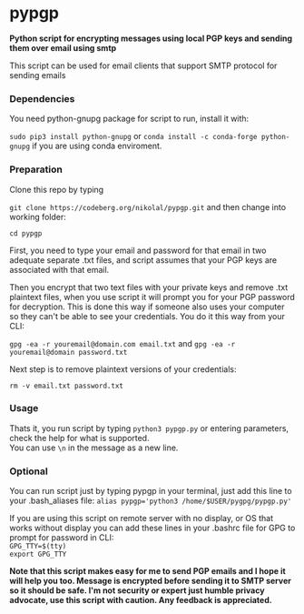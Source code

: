 # pypgp

**Python script for encrypting messages using local PGP keys and sending them over email using smtp**

This script can be used for email clients that support SMTP protocol for sending emails
### Dependencies
You need python-gnupg package for script to run, install it with:

`sudo pip3 install python-gnupg` or `conda install -c conda-forge python-gnupg` if you are using conda enviroment.
### Preparation
Clone this repo by typing 

`git clone https://codeberg.org/nikolal/pypgp.git` and then change into working folder:

`cd pypgp`

First, you need to type your email and password for that email in two adequate separate .txt files, and script assumes that your PGP keys are associated with that email.

Then you encrypt that two text files with your private keys and remove .txt plaintext files, when you use script it will prompt you for your PGP password for decryption. This is done this way if someone also uses your computer so they can't be able to see your credentials. You do it this way from your CLI:

`gpg -ea -r youremail@domain.com email.txt` and `gpg -ea -r youremail@domain password.txt`

Next step is to remove plaintext versions of your credentials:

`rm -v email.txt password.txt`
### Usage
Thats it, you run script by typing `python3 pypgp.py` or entering parameters, check the help for what is supported.  
You can use `\n` in the message as a new line.
### Optional
You can run script just by typing pypgp in your terminal, just add this line to your .bash_aliases file:
`alias pypgp='python3 /home/$USER/pygpg/pypgp.py'`

If you are using this script on remote server with no display, or OS that works without display you can add these lines in your .bashrc file for GPG to prompt for password in CLI:
<br />
`GPG_TTY=$(tty)
`<br />
`export GPG_TTY`

**Note that this script makes easy for me to send PGP emails and I hope it will help you too. Message is encrypted before sending it to SMTP server so it should be safe. I'm not security or expert just humble privacy advocate, use this script with caution. Any feedback is appreciated.**
